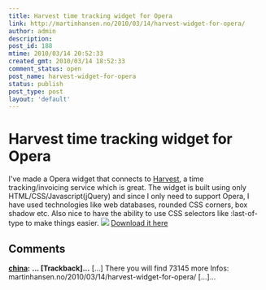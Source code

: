 ```yaml
---
title: Harvest time tracking widget for Opera
link: http://martinhansen.no/2010/03/14/harvest-widget-for-opera/
author: admin
description: 
post_id: 188
mtime: 2010/03/14 20:52:33
created_gmt: 2010/03/14 18:52:33
comment_status: open
post_name: harvest-widget-for-opera
status: publish
post_type: post
layout: 'default'
---
```


# Harvest time tracking widget for Opera

I've made a Opera widget that connects to [Harvest](http://getharvest.com), a time tracking/invoicing service which is great. The widget is built using only HTML/CSS/Javascript(jQuery) and since I only need to support Opera, I have used technologies like web databases, rounded CSS corners, box shadow etc. Also nice to have the ability to use CSS selectors like :last-of-type to make things easier. ![](../images/screenshot.png) 
[Download it here](http://widgets.opera.com/widget/16042/1.0/)

## Comments

**[china](#2878 "2012-04-14 04:28:24"):** **... [Trackback]...** [...] There you will find 73145 more Infos: martinhansen.no/2010/03/14/harvest-widget-for-opera/ [...]...

